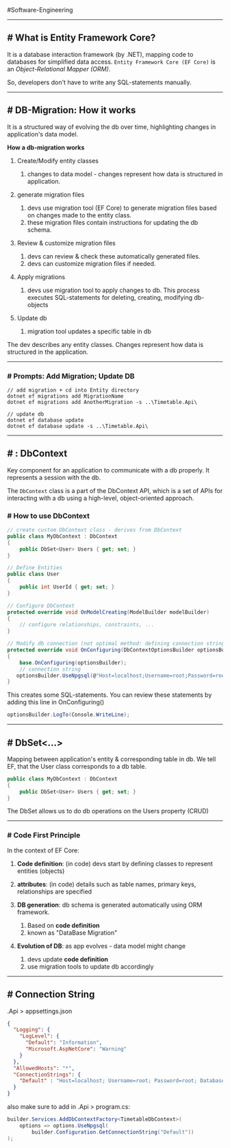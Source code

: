 #Software-Engineering 

---
## # What is Entity Framework Core?

It is a database interaction framework (by .NET), mapping code to databases for simplified data access.
`Entity Framework Core (EF Core)` is an _Object-Relational Mapper (ORM)_.

So, developers don't have to write any SQL-statements manually.

---
## # DB-Migration: How it works

It is a structured way of evolving the db over time, highlighting changes in application's data model.

**How a db-migration works**

1. Create/Modify entity classes
	1. changes to data model - changes represent how data is structured in application.
	   
2. generate migration files
	1. devs use migration tool (EF Core) to generate migration files based on changes made to the entity class.
	2. these migration files contain instructions for updating the db schema.
	   
3. Review & customize migration files
	1. devs can review & check these automatically generated files.
	2. devs can customize migration files if needed.
	   
4. Apply migrations
	1. devs use migration tool to apply changes to db. This process executes SQL-statements for deleting, creating, modifying db-objects
	   
5. Update db
	1. migration tool updates a specific table in db
	   
The dev describes any entity classes. Changes represent how data is structured in the application.

---
### # Prompts: Add Migration; Update DB

```terminal
// add migration + cd into Entity directory
dotnet ef migrations add MigrationName
dotnet ef migrations add AnotherMigration -s ..\Timetable.Api\  

// update db
dotnet ef database update
dotnet ef database update -s ..\Timetable.Api\ 
```

---
## # : DbContext

Key component for an application to communicate with a db properly.
It represents a session with the db.

The `DbContext` class is a part of the DbContext API, which is a set of APIs for interacting with a db using a high-level, object-oriented approach.

### # How to use DbContext

```csharp
// create custom DbContext class - derives from DbContext
public class MyDbContext : DbContext
{
	public DbSet<User> Users { get; set; } 
}

// Define Entities
public class User
{
	public int UserId { get; set; }
}

// Configure DbContext
protected override void OnModelCreating(ModelBuilder modelBuilder)
{
	// configure relationships, constraints, ...
}

// Modify db connection (not optimal method: defining connection string!)
protected override void OnConfiguring(DbContextOptionsBuilder optionsBuilder)   
{  
    base.OnConfiguring(optionsBuilder);
	// connection string
   optionsBuilder.UseNpgsql(@"Host=localhost;Username=root;Password=root;Database=db"); 
}
```


This creates some SQL-statements.
You can review these statements by adding this line in OnConfiguring()

```csharp
optionsBuilder.LogTo(Console.WriteLine);
```

---
## # DbSet<...>

Mapping between application's entity & corresponding table in db. 
We tell EF, that the User class corresponds to a db table.

```csharp
public class MyDbContext : DbContext
{
	public DbSet<User> Users { get; set; } 
}
```

The DbSet allows us to do db operations on the Users property (CRUD)

---
### # Code First Principle

In the context of EF Core:

1. **Code definition**: (in code) devs start by defining classes to represent entities (objects)
   
2. **attributes**: (in code) details such as table names, primary keys, relationships are specified
   
3. **DB generation**: db schema is generated automatically using ORM framework.
	1. Based on **code definition**
	2. known as "DataBase Migration"
	   
4. **Evolution of DB**: as app evolves - data model might change
	1. devs update **code definition**
	2. use migration tools to update db accordingly

---
## # Connection String

.Api > appsettings.json

```json
{  
  "Logging": {  
    "LogLevel": {  
      "Default": "Information",  
      "Microsoft.AspNetCore": "Warning"  
    }  
  },  
  "AllowedHosts": "*",  
  "ConnectionStrings": {  
    "Default" : "Host=localhost; Username=root; Password=root; Database=db"  
  }  
}
```

also make sure to add in .Api > program.cs:

```csharp
builder.Services.AddDbContextFactory<TimetableDbContext>(  
    options => options.UseNpgsql(  
        builder.Configuration.GetConnectionString("Default"))  
);
```

